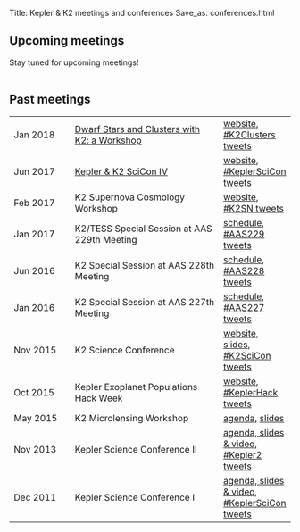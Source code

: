 Title: Kepler & K2 meetings and conferences
Save_as: conferences.html


## Upcoming meetings


<table class="table table-striped table-hover" style="max-width:55em;">
	Stay tuned for upcoming meetings!
</table>


## Past meetings

<table class="table table-striped table-hover" style="max-width:55em;">

  <tr>
    <td style="width: 9em;">Jan 2018</td>
    <td style="width: 25em;"><a href='cluster-workshop'>Dwarf Stars and Clusters with K2: a Workshop</a></td>
    <td><a
    href='cluster-workshop'>website</a>, <a href="https://twitter.com/search?q=%23K2Workshop">#K2Clusters tweets</a></td>
  </tr>

  <tr>
    <td style="width: 9em;">Jun 2017</td>
    <td style="width: 25em;"><a href='scicon4'>Kepler &amp; K2 SciCon IV</a></td>
    <td><a
    href='scicon4'>website</a>, <a href="https://twitter.com/search?q=%23KeplerSciCon">#KeplerSciCon tweets</a></td>
  </tr>

  <tr>
    <td style="width: 9em;">Feb 2017</td>
    <td style="width: 25em;">K2 Supernova Cosmology Workshop</td>
    <td><a href='supernova-experiment/#k2-supernova-workshop'>website</a>, <a href="https://twitter.com/search?q=%23K2SN">#K2SN tweets</a></td>
	</tr>
	
  <tr>
    <td style="width: 9em;">Jan 2017</td>
    <td style="width: 25em;">K2/TESS Special Session at AAS 229th Meeting</td>
    <td><a
    href='k2-tess-splinter-session-at-aas229-on-4-jan-2017'>schedule</a>,
    <a href="https://twitter.com/search?q=%23AAS229">#AAS229 tweets</a></td>
  </tr>

  <tr>
    <td style="width: 9em;">Jun 2016</td>
    <td style="width: 20em;">K2 Special Session at  AAS 228th Meeting</td>
    <td><a
    href="k2-special-session-at-aas228-on-13-jun-2016.html">schedule</a>,
    <a href="https://twitter.com/search?q=%23AAS228">#AAS228 tweets</a></td>
	</tr>

 <tr>
    <td style="width: 9em;"> Jan 2016</td>
    <td style="width: 20em;">K2 Special Session at AAS 227th Meeting </td>
    <td><a
    href="/k2-special-session-at-aas227-on-5-jan-2016.html">schedule</a>,
    <a href="https://twitter.com/search?q=%23AAS227">#AAS227 tweets</a></td>
	</tr>
	
  <tr>
    <td style="width: 9em;">Nov 2015</td>
    <td style="width: 20em;">K2 Science Conference</td>
    <td><a href="http://lcogt.net/k2scicon/">website</a>, <a href="http://lcogt.net/k2scicon-talks/">slides</a>, <a href="https://twitter.com/search?q=%23K2SciCon">#K2SciCon tweets</a></td>
  </tr>

  <tr>
    <td style="width: 9em;">Oct 2015</td>
    <td style="width: 20em;">Kepler Exoplanet Populations Hack Week</td>
    <td><a href="/KeplerHackWeek/">website</a>, <a href="https://twitter.com/search?q=%23KeplerHack">#KeplerHack tweets</a>
    </td>
	</tr>
	
  <tr>
    <td style="width: 9em;">May 2015</td>
    <td style="width: 20em;">K2 Microlensing Workshop</td>
    <td>
      <a href="/K2MicrolensingWorkshop/Agenda/">agenda</a>,
      <a href="https://www.dropbox.com/sh/by07zmun9e9m7l7/AABvWyEtYOpRbxLVDqvLsgKRa?dl=0">slides</a>
    </td>
  </tr>

  <tr>
    <td>Nov 2013</td>
    <td>Kepler Science Conference II</td>
    <td>
      <a
    href="http://nexsci.caltech.edu/conferences/KeplerII/agenda.shtml">agenda,
    slides &amp; video</a>, <a href="https://twitter.com/search?q=%23Kepler2">#Kepler2 tweets</a>
    </td>
  </tr>

  <tr>
    <td>Dec 2011</td>
    <td>Kepler Science Conference I</td>
    <td>
      <a
    href="http://kepler.nasa.gov/Science/ForScientists/keplerconference/2011sessions/">agenda,
    slides &amp; video</a>, <a href="https://twitter.com/search?q=%23KeplerSciCon">#KeplerSciCon tweets</a>
    </td>
  </tr>

</table>



